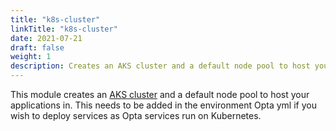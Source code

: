 ```yaml
---
title: "k8s-cluster"
linkTitle: "k8s-cluster"
date: 2021-07-21
draft: false
weight: 1
description: Creates an AKS cluster and a default node pool to host your applications in
---
```


This module creates an [AKS cluster](https://azure.microsoft.com/en-us/services/kubernetes-service/) and a default
node pool to host your applications in. This needs to be added in the environment Opta yml if you wish to deploy services
as Opta services run on Kubernetes.
